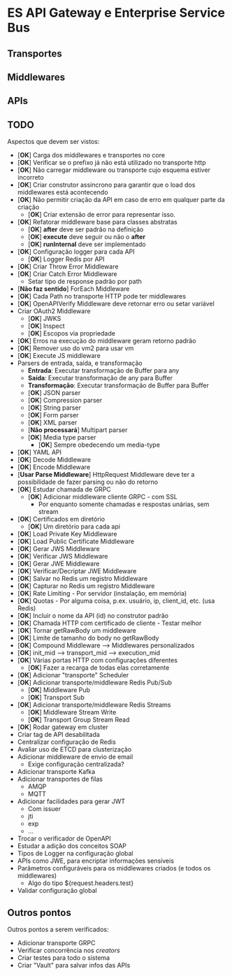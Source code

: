 # ES API Gateway e Enterprise Service Bus

## Transportes

## Middlewares

## APIs

## TODO

Aspectos que devem ser vistos:

- [**OK**] Carga dos middlewares e transportes no core
- [**OK**] Verificar se o prefixo já não está utilizado no transporte http
- [**OK**] Não carregar middleware ou transporte cujo esquema estiver incorreto
- [**OK**] Criar construtor assíncrono para garantir que o load dos middlewares está acontecendo
- [**OK**] Não permitir criação da API em caso de erro em qualquer parte da criação
  - [**OK**] Criar extensão de error para representar isso.
- [**OK**] Refatorar middleware base para classes abstratas
  - [**OK**] **after** deve ser padrão na definição
  - [**OK**] **execute** deve seguir ou não o **after**
  - [**OK**] **runInternal** deve ser implementado
- [**OK**] Configuração logger para cada API
  - [**OK**] Logger Redis por API
- [**OK**] Criar Throw Error Middleware
- [**OK**] Criar Catch Error Middleware
  - Setar tipo de response padrão por path
- [**Não faz sentido**] ForEach Middleware
- [**OK**] Cada Path no transporte HTTP pode ter middlewares
- [**OK**] OpenAPIVerify Middleware deve retornar erro ou setar variável
- Criar OAuth2 Middleware
  - [**OK**] JWKS
  - [**OK**] Inspect
  - [**OK**] Escopos via propriedade
- [**OK**] Erros na execução do middleware geram retorno padrão
- [**OK**] Remover uso do vm2 para usar vm
- [**OK**] Execute JS middleware
- Parsers de entrada, saída, e transformação
  - **Entrada**: Executar transformação de Buffer para any
  - **Saída**: Executar transformação de any para Buffer
  - **Transformação**: Executar transformação de Buffer para Buffer
  - [**OK**] JSON parser
  - [**OK**] Compression parser
  - [**OK**] String parser
  - [**OK**] Form parser
  - [**OK**] XML parser
  - [**Não processará**] Multipart parser
  - [**OK**] Media type parser
    - [**OK**] Sempre obedecendo um media-type
- [**OK**] YAML API
- [**OK**] Decode Middleware
- [**OK**] Encode Middleware
- [**Usar Parse Middleware**] HttpRequest Middleware deve ter a possibilidade de fazer parsing ou não do retorno
- [**OK**] Estudar chamada de GRPC
  - [**OK**] Adicionar middleware cliente GRPC - com SSL
    - Por enquanto somente chamadas e respostas unárias, sem stream
- [**OK**] Certificados em diretório
  - [**OK**] Um diretório para cada api
- [**OK**] Load Private Key Middleware
- [**OK**] Load Public Certificate Middleware
- [**OK**] Gerar JWS Middleware
- [**OK**] Verificar JWS Middleware
- [**OK**] Gerar JWE Middleware
- [**OK**] Verificar/Decriptar JWE Middleware
- [**OK**] Salvar no Redis um registro Middleware
- [**OK**] Capturar no Redis um registro Middleware
- [**OK**] Rate Limiting - Por servidor (instalação, em memória)
- [**OK**] Quotas - Por alguma coisa, p.ex. usuário, ip, client_id, etc. (usa Redis)
- [**OK**] Incluir o nome da API (id) no construtor padrão
- [**OK**] Chamada HTTP com certificado de cliente - Testar melhor
- [**OK**] Tornar getRawBody um middleware
- [**OK**] Limite de tamanho do body no getRawBody
- [**OK**] Compound Middleware --> Middlewares personalizados
- [**OK**] init_mid --> transport_mid --> execution_mid
- [**OK**] Várias portas HTTP com configurações diferentes
  - [**OK**] Fazer a recarga de todas elas corretamente
- [**OK**] Adicionar "transporte" Scheduler
- [**OK**] Adicionar transporte/middleware Redis Pub/Sub
  - [**OK**] Middleware Pub
  - [**OK**] Transport Sub
- [**OK**] Adicionar transporte/middleware Redis Streams
  - [**OK**] Middleware Stream Write
  - [**OK**] Transport Group Stream Read
- [**OK**] Rodar gateway em cluster
- Criar tag de API desabilitada
- Centralizar configuração de Redis
- Avaliar uso de ETCD para clusterização
- Adicionar middleware de envio de email
  - Exige configuração centralizada?
- Adicionar transporte Kafka
- Adicionar transportes de filas
  - AMQP
  - MQTT
- Adicionar facilidades para gerar JWT
  - Com issuer
  - jti
  - exp
  - ...
- Trocar o verificador de OpenAPI
- Estudar a adição dos conceitos SOAP
- Tipos de Logger na configuração global
- APIs como JWE, para encriptar informações sensíveis
- Parâmetros configuráveis para os middlewares criados (e todos os middlewares)
  - Algo do tipo ${request.headers.test}
- Validar configuração global

## Outros pontos

Outros pontos a serem verificados:

- Adicionar transporte GRPC
- Verificar concorrência nos *creators*
- Criar testes para todo o sistema
- Criar "Vault" para salvar infos das APIs

